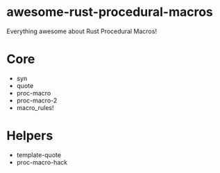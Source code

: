 # awesome-rust-procedural-macros
Everything awesome about Rust Procedural Macros!

# Core

* syn
* quote
* proc-macro
* proc-macro-2
* macro_rules!

# Helpers

* template-quote
* proc-macro-hack
